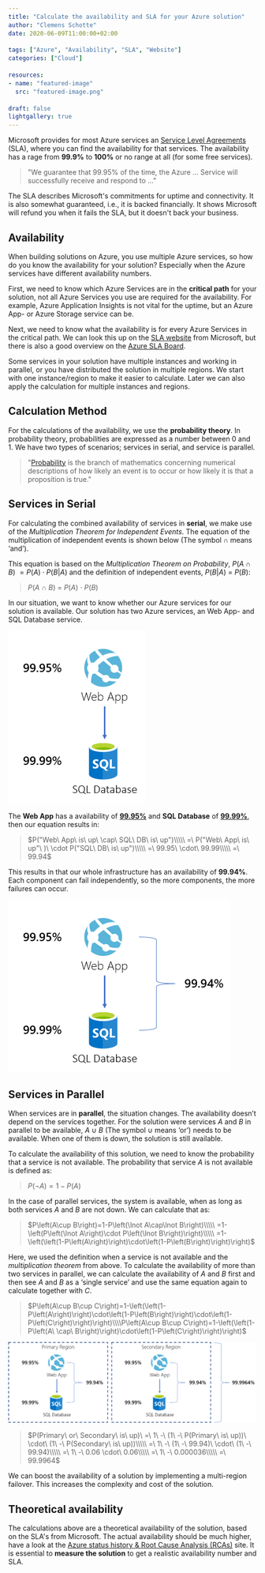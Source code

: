 ```yaml
---
title: "Calculate the availability and SLA for your Azure solution"
author: "Clemens Schotte"
date: 2020-06-09T11:00:00+02:00

tags: ["Azure", "Availability", "SLA", "Website"]
categories: ["Cloud"]

resources:
- name: "featured-image"
  src: "featured-image.png"

draft: false
lightgallery: true
---
```


Microsoft provides for most Azure services an [Service Level Agreements](https://azure.microsoft.com/en-us/support/legal/sla/) (SLA), where you can find the availability for that services. The availability has a rage from **99.9%** to **100%** or no range at all (for some free services).

> "We guarantee that 99.95% of the time, the Azure ... Service will successfully receive and respond to ..."

The SLA describes Microsoft's commitments for uptime and connectivity. It is also somewhat guaranteed, i.e., it is backed financially. It shows Microsoft will refund you when it fails the SLA, but it doesn't back your business.

## Availability

When building solutions on Azure, you use multiple Azure services, so how do you know the availability for your solution? Especially when the Azure services have different availability numbers.

First, we need to know which Azure Services are in the **critical path** for your solution, not all Azure Services you use are required for the availability. For example, Azure Application Insights is not vital for the uptime, but an Azure App- or Azure Storage service can be.

Next, we need to know what the availability is for every Azure Services in the critical path. We can look this up on the [SLA website](https://azure.microsoft.com/en-us/support/legal/sla/) from Microsoft, but there is also a good overview on the [Azure SLA Board](https://azurecharts.com/sla).

Some services in your solution have multiple instances and working in parallel, or you have distributed the solution in multiple regions. We start with one instance/region to make it easier to calculate. Later we can also apply the calculation for multiple instances and regions.

## Calculation Method

For the calculations of the availability, we use the **probability theory**. In probability theory, probabilities are expressed as a number between 0 and 1. We have two types of scenarios; services in serial, and service is parallel.

> "[Probability](https://en.wikipedia.org/wiki/Probability) is the branch of mathematics concerning numerical descriptions of how likely an event is to occur or how likely it is that a proposition is true."

## Services in Serial

For calculating the combined availability of services in **serial**, we make use of the *Multiplication Theorem for Independent Events*. The equation of the multiplication of independent events is shown below (The symbol $\cap$ means ‘and’).

This equation is based on the *Multiplication Theorem on Probability*, $P\left(A\cap B\right)\ =P\left(A\right)\cdot P\left(B\middle| A\right)$ and the definition of independent events, $P(B|A)\ =\ P(B)$:

> $P(A\ \cap\ B)\ =\ P(A)\ \cdot\ P(B)$

In our situation, we want to know whether our Azure services for our solution is available. Our solution has two Azure services, an Web App- and SQL Database service.

![A and B](AandB.png)

The **Web App** has a availability of [**99.95%**](https://azure.microsoft.com/en-us/support/legal/sla/app-service/) and **SQL Database** of [**99.99%**](https://azure.microsoft.com/en-us/support/legal/sla/sql-database/), then our equation results in:

> $P("Web\ App\ is\ up\ \cap\ SQL\ DB\ is\ up")\\\\\ =\ P("Web\ App\ is\ up"\ )\ \cdot P("SQL\ DB\ is\ up")\\\\\ =\ 99.95\ \cdot\ 99.99\\\\\ =\ 99.94$

This results in that our whole infrastructure has an availability of **99.94%**. Each component can fail independently, so the more components, the more failures can occur.

![Result of A and B](AandBresult.png)

## Services in Parallel

When services are in **parallel**, the situation changes. The availability doesn’t depend on the services together. For the solution were services $A$ and $B$ in parallel to be available, $A\ \cup\ B$ (The symbol $\cup$ means ‘or’) needs to be available. When one of them is down, the solution is still available.

To calculate the availability of this solution, we need to know the probability that a service is not available. The probability that service $A$ is not available is defined as:

> $P\left(\lnot A\right)=1-P\left(A\right)$

In the case of parallel services, the system is available, when as long as both services $A$ and $B$ are not down. We can calculate that as:

> $P\left(A\cup B\right)=1-P\left(\lnot A\cap\lnot B\right)\\\\\ =1-\left(P\left(\lnot A\right)\cdot P\left(\lnot B\right)\right)\\\\\ =1-\left(\left(1-P\left(A\right)\right)\cdot\left(1-P\left(B\right)\right)\right)$

Here, we used the definition when a service is not available and the *multiplication theorem* from above. To calculate the availability of more than two services in parallel, we can calculate the availability of $A$ and $B$ first and then see $A$ and $B$ as a ‘single service’ and use the same equation again to calculate together with $C$.

> $P\left(A\cup B\cup C\right)=1-\left(\left(1-P\left(A\right)\right)\cdot\left(1-P\left(B\right)\right)\cdot\left(1-P\left(C\right)\right)\right)\\\\P\left(A\cup B\cup C\right)=1-\left(\left(1-P\left(A\ \cap\ B\right)\right)\cdot\left(1-P\left(C\right)\right)\right)$

![Multiple regions](multiple_regions.png)

> $P(Primary\ or\ Secondary\ is\ up)\ =\ 1\ -\ (1\ -\ P(Primary\ is\ up))\ \cdot\ (1\ -\ P(Secondary\ is\ up))\\\\\ =\ 1\ -\ (1\ -\ 99.94)\ \cdot\ (1\ -\ 99.94)\\\\\ =\ 1\ -\ 0.06 \cdot\ 0.06\\\\\ =\ 1\ -\ 0.000036\\\\\ =\ 99.9964$

We can boost the availability of a solution by implementing a multi-region failover. This increases the complexity and cost of the solution.

## Theoretical availability

The calculations above are a theoretical availability of the solution, based on the SLA's from Microsoft. The actual availability should be much higher, have a look at the [Azure status history & Root Cause Analysis (RCAs)](https://status.azure.com/en-us/status/history/) site. It is essential to **measure the solution** to get a realistic availability number and SLA.
